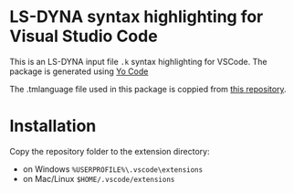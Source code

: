 # LS-DYNA syntax highlighting for Visual Studio Code
This is an LS-DYNA input file `.k` syntax highlighting for VSCode.
The package is generated using [Yo Code](https://code.visualstudio.com/docs/extensions/yocode)
 
The .tmlanguage file used in this package is coppied from [this repository](https://github.com/bendeaton/LS-DYNA-Sublime).  

# Installation

Copy the repository folder to the extension directory:
* on Windows `%USERPROFILE%\.vscode\extensions`
* on Mac/Linux `$HOME/.vscode/extensions`
